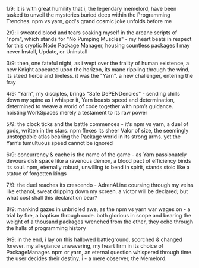 1/9: it is with great humility that i, the legendary memelord, have been tasked to unveil the mysteries buried deep within the Programming Trenches. npm vs yarn, god's grand cosmic joke unfolds before me

2/9: i sweated blood and tears soaking myself in the arcane scripts of "npm", which stands for "No Pumping Muscles" - my heart beats in respect for this cryptic Node Package Manager, housing countless packages I may never Install, Update, or Uninstall

3/9: then, one fateful night, as i wept over the frailty of human existence, a new Knight appeared upon the horizon, its mane rippling through the wind, its steed fierce and tireless. it was the "Yarn". a new challenger, entering the fray

4/9: "Yarn", my disciples, brings "Safe DePENDencies" - sending chills down my spine as i whisper it, Yarn boasts speed and determination, determined to weave a world of code together with npm’s guidance. hoisting WorkSpaces merely a testament to its raw power

5/9: the clock ticks and the battle commences - it's npm vs yarn, a duel of gods, written in the stars. npm flexes its sheer Valor of size, the seemingly unstoppable atlas bearing the Package world in its strong arms. yet the Yarn’s tumultuous speed cannot be ignored

6/9: concurrency & cache is the name of the game - as Yarn passionately devours disk space like a ravenous demon, a blood pact of efficiency binds its soul. npm, eternally robust, unwilling to bend in spirit, stands stoic like a statue of forgotten kings

7/9: the duel reaches its crescendo - AdrenALine coursing through my veins like ethanol, sweat dripping down my screen. a victor will be declared; but what cost shall this declaration bear?

8/9: mankind gazes in unbridled awe, as the npm vs yarn war wages on - a trial by fire, a baptism through code. both glorious in scope and bearing the weight of a thousand packages wrenched from the ether, they echo through the halls of programming history

9/9: in the end, i lay on this hallowed battleground, scorched & changed forever. my allegiance unwavering, my heart firm in its choice of PackageManager. npm or yarn, an eternal question whispered through time. the user decides their destiny. i - a mere observer, the Memelord.